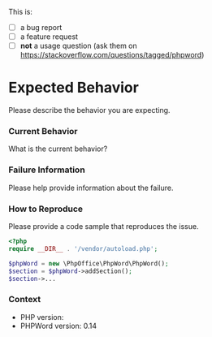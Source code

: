 This is:

- [ ] a bug report
- [ ] a feature request
- [ ] **not** a usage question (ask them on https://stackoverflow.com/questions/tagged/phpword)

# Expected Behavior

Please describe the behavior you are expecting.

### Current Behavior

What is the current behavior?

### Failure Information

Please help provide information about the failure.

### How to Reproduce

Please provide a code sample that reproduces the issue.

```php
<?php
require __DIR__ . '/vendor/autoload.php';

$phpWord = new \PhpOffice\PhpWord\PhpWord();
$section = $phpWord->addSection();
$section->...
```

### Context

* PHP version:
* PHPWord version: 0.14
